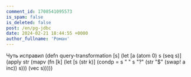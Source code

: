 ```yaml
---
comment_id: 1708541095573
is_spam: false
is_deleted: false
post: /en/pg-jdbc
date: 2024-02-21 18:44:55 +0000
author_fullname: 'Роман'
---
```


Чуть исправил
(defn query-transformation [s]
  (let [a (atom 0)
        s (seq s)]
    (apply str (mapv (fn [k]
                       (let [s (str k)]
                         (condp = s
                           " " s
                           "?" (str "$" (swap! a inc))
                           s))) (vec s)))))
